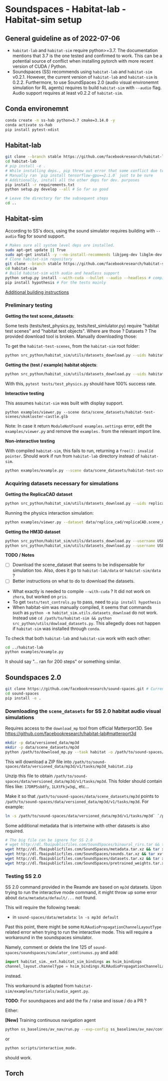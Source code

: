 # Soundspaces - Habitat-lab - Habitat-sim setup

## General guideline as of 2022-07-06

- `habitat-lab` and `habitat-sim` require python>=3.7. The documentation mentions that 3.7 is the one tested and confirmed to work.
This can be a potential source of conflict when installing pytorch with more recent version of CUDA / Python.
- Soundspaces (SS) recommends using `habitat-lab` and `habitat-sim` v0.2.1.
However, the current version of `habitat-lab` and `habitat-sim` is 0.2.2.
Furthermore, to use SoundSpaces 2.0 (audio visual environemnt simulation for RL agents) requires to build `habitat-sim` with `--audio` flag. Audio support requires at least v0.2.2 of `habitat-sim`. 

## Conda environemnt

```bash
conda create -n ss-hab python=3.7 cmake=3.14.0 -y
conda activate ss-hab
pip install pytest-xdist
```

## Habitat-lab

```bash
git clone --branch stable https://github.com/facebookresearch/habitat-lab.git # Currently @ 0f454f62e41050bc90ca468c62db35d7484923ff
cd habitat-lab
# pip install -e .
# While installing deps., pip threw out error that some conflict due to TF 2.1.0 was preventing installing all the deps.
# Manually ran `pip install tensorflow-gpu==2.1.0` just to be sure
# Additionally, install all the other deps for dev. purposes
pip install -r requirements.txt
python setup.py develop --all # So far so good

# Leave the directory for the subsequent steps
cd ..
```

## Habitat-sim

According to SS's docs, using the sound simulator requires building with `--audio` flag for sound support.

```bash
# Makes sure all system level deps are installed.
sudo apt-get update || True
sudo apt-get install -y --no-install-recommends libjpeg-dev libglm-dev libgl1-mesa-glx libegl1-mesa-dev mesa-utils xorg-dev freeglut3-dev # Ubuntu
# Clone habitat-sim repository
git clone --branch stable https://github.com/facebookresearch/habitat-sim.git # Current @ 011191f65f37587f5a5452a93d840b5684593a00
cd habitat-sim
# Build habitat-sim with audio and headless support
python setup.py install --with-cuda --bullet --audio --headless # compilation goes brrrr...
pip install hypothesis # For the tests mainly
```

[Additional building instructions](https://github.com/facebookresearch/habitat-sim/blob/main/BUILD_FROM_SOURCE.md)

### Preliminary testing

__Getting the test scene_datasets__:

Some tests (tests/test_physics.py, tests/test_simlulator.py) require "habitat test scenes" and "habitat test objects". Where are those ? Datasets ?
The provided download tool is broken. Manually downloading those:

To get the `habitat-test-scenes`, from the `habitat-sim` root folder:

```bash
python src_python/habitat_sim/utils/datasets_download.py --uids habitat_test_scenes
```

__Getting the (test / example) habitat objects__:

```bash
python src_python/habitat_sim/utils/datasets_download.py --uids habitat_example_objects
```

With this, `pytest tests/test_physics.py` should have 100% success rate.

__Interactive testing__

This assumes `habitat-sim` was built with display support.

```
python examples/viewer.py --scene data/scene_datasets/habitat-test-scenes/skokloster-castle.glb
```
Note: In case it return `ModuleNotFound examples.settings` error, edit the `examples/viewer.py` and remove the `examples.` from the relevant import line.

__Non-interactive testing__

With compiled `habitat-sim`, this fails to run, returning a `free(): invalid pointer`.
Should work if run from `habitat-lab` directory instead of `habitat-sim`.

```bash
python examples/example.py --scene data/scene_datasets/habitat-test-scenes/skokloster-castle.glb
```

### Acquiring datasets necessary for simulations

__Getting the ReplicaCAD dataset__

```bash
python src_python/habitat_sim/utils/datasets_download.py --uids replica_cad_dataset
```

Running the physics interaction simulation:
```bash
python examples/viewer.py --dataset data/replica_cad/replicaCAD.scene_dataset_config.json --scene apt_1
```

__Getting the HM3D dataset__

```bash
python src_python/habitat_sim/utils/datasets_download.py --username USERNAME --password PASSWORD --uids hm3d_minival
python src_python/habitat_sim/utils/datasets_download.py --username USERNAME --password PASSWORD --uids hm3d_minival_habitat
```

__TODO / Notes__
- [ ] Download the scene_dataset that seems to be indispensable for simulation too. Also, does it go to `habitat-lab/data` or `habitat-sim/data` ?
- [ ] Better instructions on what to do to download the datasets.
- What exactly is needed to compile `--with-cuda` ? It did not work on `zhora`, but worked on `pris`.
- To get `tests/test_controls.py` to pass, need to `pip install hypothesis`
- When habitat-sim was manually compiled, it seems that commands such as `python -m habitat_sim.utils.datasets_download` do not work. Instead use `cd /path/to/habitat-sim && python src_python/utils/dowload_datasets.py`. This allegedly does not happen if `habitat-sim` was installed through `conda`.


To check that both `habitat-lab` and `habitat-sim` work with each other:

```bash
cd ../habitat-lab
python examples/example.py
```

It should say "... ran for 200 steps" or something similar.

## Soundspaces 2.0

```bash
git clone https://github.com/facebookresearch/sound-spaces.git # Currently @ 4e400abaf65c7759a287355386dcd97de2b17e2b
cd sound-spaces
pip install -e .
```

### Downloading the `scene_datasets` for SS 2.0 habitat audio visual simulations
Requires access to the `download_mp` tool from official Matterport3D.
See https://github.com/facebookresearch/habitat-lab#matterport3d

```bash
mkdir -p data/versioned_data/mp3d
mkdir -p data/scene_datasets/mp3d
python /path/to/download_mp.py --task habitat -o /path/to/sound-spaces/data/versioned_data/mp3d
```

This will download a ZIP file into `/path/to/sound-spaces/data/versioned_data/mp3d/v1/tasks/mp3d_habitat.zip`

Unzip this file to obtain `/path/to/sound-spaces/data/versioned_data/mp3d/v1/tasks/mp3d`.
This folder should contain files like: `17DRP5sb8fy`, `1LXtFkjw3qL`, etc...

Make it so that `/path/to/sound-spaces/data/scene_datasets/mp3d` points to `/path/to/sound-spaces/data/versioned_data/mp3d/v1/tasks/mp3d`. For example:

```bash
ln -s /path/to/sound-spaces/data/versioned_data/mp3d/v1/tasks/mp3d` `/path/to/sound-spaces/data/scene_datasets/mp3d`
```

Some additional metadata that is intertwine with other datasets is also required.

```bash
# The big file can be ignore for SS 2.0
# wget http://dl.fbaipublicfiles.com/SoundSpaces/binaural_rirs.tar && tar xvf binaural_rirs.tar # 867G
wget http://dl.fbaipublicfiles.com/SoundSpaces/metadata.tar.xz && tar xvf metadata.tar.xz # 1M
wget http://dl.fbaipublicfiles.com/SoundSpaces/sounds.tar.xz && tar xvf sounds.tar.xz #13M
wget http://dl.fbaipublicfiles.com/SoundSpaces/datasets.tar.xz && tar xvf datasets.tar.xz #77M
wget http://dl.fbaipublicfiles.com/SoundSpaces/pretrained_weights.tar.xz && tar xvf pretrained_weights.tar.xz
```

### Testing SS 2.0

SS 2.0 command provided in the Reamde are based on `mp3d` datasets.
Upon trying to run the interactive mode command, it might throw up some error about `data/metadata/default/...` not found.

This will require the following tweak:

- in `sound-spaces/data/metadata`: `ln -s mp3d default`

Past this point, there might be some `RLRAudioPropagationChannelLayoutType` related error when trying to run the interactive mode.
This will require a workaround in the soundspaces simulator.

Namely, comment or delete the line 125 of `sound-spaces/soundspaces/simulator_continuous.py` and add:

```python
import habitat_sim._ext.habitat_sim_bindings as hsim_bindings
channel_layout.channelType = hsim_bindings.RLRAudioPropagationChannelLayoutType.Binaural
```
instead.

This workaround is adapted from `habitat-sim/examples/tutorials/audio_agent.py`.

__TODO__: For soundspaces and add the fix / raise and issue / do a PR ?

Either:

**[New]** Training continuous navigation agent
```bash
python ss_baselines/av_nav/run.py --exp-config ss_baselines/av_nav/config/audionav/mp3d/train_telephone/audiogoal_depth_ddppo.yaml --model-dir data/models/ss2/mp3d/dav_nav CONTINUOUS True
```

or

```bash
python scripts/interactive_mode.
```

should work.

## Torch
